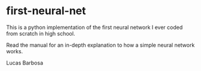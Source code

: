 # first-neural-net
This is a python implementation of the first neural network I ever coded from scratch in high school. 

Read the manual for an in-depth explanation to how a simple neural network works.

Lucas Barbosa
